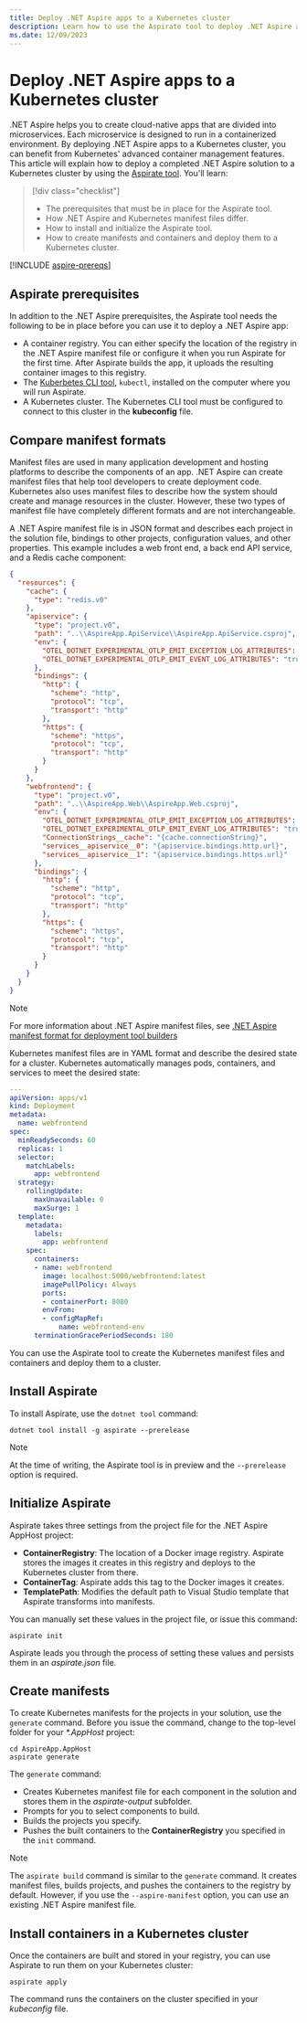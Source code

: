 ```yaml
---
title: Deploy .NET Aspire apps to a Kubernetes cluster
description: Learn how to use the Aspirate tool to deploy .NET Aspire apps to a Kubernetes cluster.
ms.date: 12/09/2023
---
```


# Deploy .NET Aspire apps to a Kubernetes cluster

.NET Aspire helps you to create cloud-native apps that are divided into microservices. Each microservice is designed to run in a containerized environment. By deploying .NET Aspire apps to a Kubernetes cluster, you can benefit from Kubernetes' advanced container management features. This article will explain how to deploy a completed .NET Aspire solution to a Kubernetes cluster by using the [Aspirate tool](https://www.nuget.org/packages/Aspirate). You'll learn:

> [!div class="checklist"]
>
> - The prerequisites that must be in place for the Aspirate tool.
> - How .NET Aspire and Kubernetes manifest files differ.
> - How to install and initialize the Aspirate tool.
> - How to create manifests and containers and deploy them to a Kubernetes cluster.

[!INCLUDE [aspire-prereqs](../includes/aspire-prereqs.md)]

## Aspirate prerequisites

In addition to the .NET Aspire prerequisites, the Aspirate tool needs the following to be in place before you can use it to deploy a .NET Aspire app:

- A container registry. You can either specify the location of the registry in the .NET Aspire manifest file or configure it when you run Aspirate for the first time. After Aspirate builds the app, it uploads the resulting container images to this registry.
- The [Kuberbetes CLI tool](https://kubernetes.io/docs/tasks/tools/), `kubectl`, installed on the computer where you will run Aspirate.
- A Kubernetes cluster. The Kubernetes CLI tool must be configured to connect to this cluster in the **kubeconfig** file.

## Compare manifest formats

Manifest files are used in many application development and hosting platforms to describe the components of an app. .NET Aspire can create manifest files that help tool developers to create  deployment code. Kubernetes also uses manifest files to describe how the system should create and manage resources in the cluster. However, these two types of manifest file have completely different formats and are not interchangeable.

A .NET Aspire manifest file is in JSON format and describes each project in the solution file, bindings to other projects, configuration values, and other properties. This example includes a web front end, a back end API service, and a Redis cache component:

```json
{
  "resources": {
    "cache": {
      "type": "redis.v0"
    },
    "apiservice": {
      "type": "project.v0",
      "path": "..\\AspireApp.ApiService\\AspireApp.ApiService.csproj",
      "env": {
        "OTEL_DOTNET_EXPERIMENTAL_OTLP_EMIT_EXCEPTION_LOG_ATTRIBUTES": "true",
        "OTEL_DOTNET_EXPERIMENTAL_OTLP_EMIT_EVENT_LOG_ATTRIBUTES": "true"
      },
      "bindings": {
        "http": {
          "scheme": "http",
          "protocol": "tcp",
          "transport": "http"
        },
        "https": {
          "scheme": "https",
          "protocol": "tcp",
          "transport": "http"
        }
      }
    },
    "webfrontend": {
      "type": "project.v0",
      "path": "..\\AspireApp.Web\\AspireApp.Web.csproj",
      "env": {
        "OTEL_DOTNET_EXPERIMENTAL_OTLP_EMIT_EXCEPTION_LOG_ATTRIBUTES": "true",
        "OTEL_DOTNET_EXPERIMENTAL_OTLP_EMIT_EVENT_LOG_ATTRIBUTES": "true",
        "ConnectionStrings__cache": "{cache.connectionString}",
        "services__apiservice__0": "{apiservice.bindings.http.url}",
        "services__apiservice__1": "{apiservice.bindings.https.url}"
      },
      "bindings": {
        "http": {
          "scheme": "http",
          "protocol": "tcp",
          "transport": "http"
        },
        "https": {
          "scheme": "https",
          "protocol": "tcp",
          "transport": "http"
        }
      }
    }
  }
}
```

> [!NOTE]
> For more information about .NET Aspire manifest files, see [.NET Aspire manifest format for deployment tool builders](manifest-format.md)

Kubernetes manifest files are in YAML format and describe the desired state for a cluster. Kubernetes automatically manages pods, containers, and services to meet the desired state:

```yaml
---
apiVersion: apps/v1
kind: Deployment
metadata:
  name: webfrontend
spec:
  minReadySeconds: 60
  replicas: 1
  selector:
    matchLabels:
      app: webfrontend
  strategy:
    rollingUpdate:
      maxUnavailable: 0
      maxSurge: 1
  template:
    metadata:
      labels:
        app: webfrontend
    spec:
      containers:
      - name: webfrontend
        image: localhost:5000/webfrontend:latest
        imagePullPolicy: Always
        ports:
        - containerPort: 8080
        envFrom:
        - configMapRef:
            name: webfrontend-env
      terminationGracePeriodSeconds: 180
```

You can use the Aspirate tool to create the Kubernetes manifest files and containers and deploy them to a cluster.

## Install Aspirate

To install Aspirate, use the `dotnet tool` command:

```dotnetcli
dotnet tool install -g aspirate --prerelease
```

> [!NOTE]
> At the time of writing, the Aspirate tool is in preview and the `--prerelease` option is required.

## Initialize Aspirate

Aspirate takes three settings from the project file for the .NET Aspire AppHost project:

- **ContainerRegistry**: The location of a Docker image registry. Aspirate stores the images it creates in this registry and deploys to the Kubernetes cluster from there.
- **ContainerTag**: Aspirate adds this tag to the Docker images it creates.
- **TemplatePath**: Modifies the default path to Visual Studio template that Aspirate transforms into manifests.

You can manually set these values in the project file, or issue this command:

```dotnetcli
aspirate init
```

Aspirate leads you through the process of setting these values and persists them in an _aspirate.json_ file.

## Create manifests

To create Kubernetes manifests for the projects in your solution, use the `generate` command. Before you issue the command, change to the top-level folder for your _*.AppHost_ project:

```dotnetcli
cd AspireApp.AppHost
aspirate generate
```

The `generate` command:

- Creates Kubernetes manifest file for each component in the solution and stores them in the _aspirate-output_ subfolder.
- Prompts for you to select components to build.
- Builds the projects you specify.
- Pushes the built containers to the **ContainerRegistry** you specified in the `init` command.

> [!NOTE]
> The `aspirate build` command is similar to the `generate` command. It creates manifest files, builds projects, and pushes the containers to the registry by default. However, if you use the `--aspire-manifest` option, you can use an existing .NET Aspire manifest file.

## Install containers in a Kubernetes cluster

Once the containers are built and stored in your registry, you can use Aspirate to run them on your Kubernetes cluster:

```dotnetcli
aspirate apply
```

The command runs the containers on the cluster specified in your _kubeconfig_ file.
